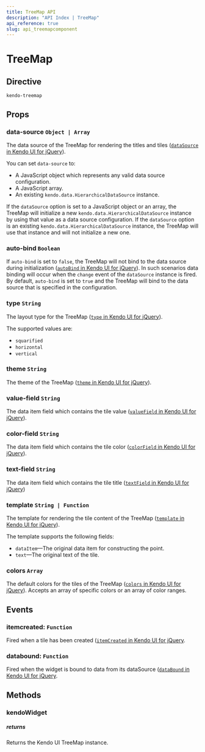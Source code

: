 ```yaml
---
title: TreeMap API
description: "API Index | TreeMap"
api_reference: true
slug: api_treemapcomponent
---
```


# TreeMap

## Directive

`kendo-treemap`

## Props

### data-source `Object | Array`

The data source of the TreeMap for rendering the titles and tiles ([`dataSource` in Kendo UI for jQuery](https://docs.telerik.com/kendo-ui/api/javascript/dataviz/ui/treemap/configuration/datasource)).

You can set `data-source` to:

* A JavaScript object which represents any valid data source configuration.
* A JavaScript array.
* An existing `kendo.data.HierarchicalDataSource` instance.

If the `dataSource` option is set to a JavaScript object or an array, the TreeMap will initialize a new `kendo.data.HierarchicalDataSource` instance by using that value as a data source configuration. If the `dataSource` option is an existing `kendo.data.HierarchicalDataSource` instance, the TreeMap will use that instance and will not initialize a new one.

### auto-bind `Boolean`

If `auto-bind` is set to `false`, the TreeMap will not bind to the data source during initialization ([`autoBind` in Kendo UI for jQuery](https://docs.telerik.com/kendo-ui/api/javascript/dataviz/ui/treemap/configuration/autobind)). In such scenarios data binding will occur when the `change` event of the `dataSource` instance is fired. By default, `auto-bind` is set to `true` and the TreeMap will bind to the data source that is specified in the configuration.

### type `String`

The layout type for the TreeMap ([`type` in Kendo UI for jQuery](https://docs.telerik.com/kendo-ui/api/javascript/dataviz/ui/treemap/configuration/type)).

The supported values are:

* `squarified`
* `horizontal`
* `vertical`

### theme `String`

The theme of the TreeMap ([`theme` in Kendo UI for jQuery](https://docs.telerik.com/kendo-ui/api/javascript/dataviz/ui/treemap/configuration/theme)).

### value-field `String`

The data item field which contains the tile value ([`valueField` in Kendo UI for jQuery](https://docs.telerik.com/kendo-ui/api/javascript/dataviz/ui/treemap/configuration/valuefield)).

### color-field `String`

The data item field which contains the tile color ([`colorField` in Kendo UI for jQuery](https://docs.telerik.com/kendo-ui/api/javascript/dataviz/ui/treemap/configuration/colorfield)).

### text-field `String`

The data item field which contains the tile title ([`textField` in Kendo UI for jQuery](https://docs.telerik.com/kendo-ui/api/javascript/dataviz/ui/treemap/configuration/textfield))

### template `String | Function`

The template for rendering the tile content of the TreeMap ([`template` in Kendo UI for jQuery](https://docs.telerik.com/kendo-ui/api/javascript/dataviz/ui/treemap/configuration/template)).

The template supports the following fields:

* `dataItem`&mdash;The original data item for constructing the point.
* `text`&mdash;The original text of the tile.

### colors `Array`

The default colors for the tiles of the TreeMap ([`colors` in Kendo UI for jQuery](https://docs.telerik.com/kendo-ui/api/javascript/dataviz/ui/treemap/configuration/colors)). Accepts an array of specific colors or an array of color ranges.

## Events

### itemcreated: `Function`

Fired when a tile has been created ([`itemCreated` in Kendo UI for jQuery](https://docs.telerik.com/kendo-ui/api/javascript/dataviz/ui/treemap/events/itemcreated).

### databound: `Function`

Fired when the widget is bound to data from its dataSource ([`dataBound` in Kendo UI for jQuery](https://docs.telerik.com/kendo-ui/api/javascript/dataviz/ui/treemap/events/databound).

## Methods

### kendoWidget

##### returns

Returns the Kendo UI TreeMap instance.
